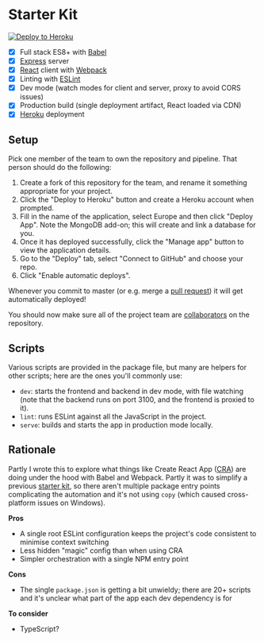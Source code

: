 Starter Kit
===========

[![Deploy to Heroku](https://www.herokucdn.com/deploy/button.svg)](https://heroku.com/deploy)

 - [x] Full stack ES8+ with [Babel]
 - [x] [Express] server
 - [x] [React] client with [Webpack]
 - [x] Linting with [ESLint]
 - [x] Dev mode (watch modes for client and server, proxy to avoid CORS issues)
 - [x] Production build (single deployment artifact, React loaded via CDN)
 - [x] [Heroku] deployment

Setup
-----

Pick one member of the team to own the repository and pipeline. That person should do the following:

 1. Create a fork of this repository for the team, and rename it something appropriate for your project.
 2. Click the "Deploy to Heroku" button and create a Heroku account when prompted.
 3. Fill in the name of the application, select Europe and then click "Deploy App". Note the MongoDB add-on; this will
    create and link a database for you.
 4. Once it has deployed successfully, click the "Manage app" button to view the application details.
 5. Go to the "Deploy" tab, select "Connect to GitHub" and choose your repo.
 6. Click "Enable automatic deploys".

Whenever you commit to master (or e.g. merge a [pull request]) it will get automatically deployed!

You should now make sure all of the project team are [collaborators] on the repository.

Scripts
-------

Various scripts are provided in the package file, but many are helpers for other scripts; here are the ones you'll
commonly use:

 - `dev`: starts the frontend and backend in dev mode, with file watching (note that the backend runs on port 3100, and
    the frontend is proxied to it).
 - `lint`: runs ESLint against all the JavaScript in the project.
 - `serve`: builds and starts the app in production mode locally.

Rationale
---------

Partly I wrote this to explore what things like Create React App ([CRA]) are doing under the hood with Babel and
Webpack. Partly it was to simplify a previous [starter kit], so there aren't multiple package entry points complicating
the automation and it's not using `copy` (which caused cross-platform issues on Windows).

**Pros**

 - A single root ESLint configuration keeps the project's code consistent to minimise context switching
 - Less hidden "magic" config than when using CRA
 - Simpler orchestration with a single NPM entry point

**Cons**

 - The single `package.json` is getting a bit unwieldy; there are 20+ scripts and it's unclear what part of the app
    each dev dependency is for

**To consider**

 - TypeScript?

  [Babel]: https://babeljs.io/
  [collaborators]: https://help.github.com/en/articles/inviting-collaborators-to-a-personal-repository
  [CRA]: https://facebook.github.io/create-react-app/
  [ESLint]: https://eslint.org/
  [Express]: https://expressjs.com/
  [Heroku]: https://www.heroku.com/
  [Node]: https://nodejs.org/en/
  [pull request]: https://help.github.com/en/articles/about-pull-requests
  [React]: https://reactjs.org/
  [starter kit]: https://github.com/textbook/cyf-app-starter
  [Webpack]: https://webpack.js.org/
